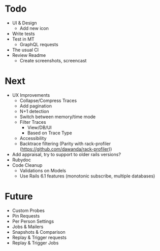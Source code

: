 # Todo

- UI & Design
  - Add new icon
- Write tests
- Test in MT
  - GraphQL requests
- The usual CI
- Review Readme
  - Create screenshots, screencast

# Next

- UX Improvements
  - Collapse/Compress Traces
  - Add pagination
  - N+1 detection
  - Switch between memory/time mode 
  - Filter Traces
    - View/DB/UI
    - Based on Trace Type
  - Accessibility
  - Backtrace filtering (Parity with rack-profiler (https://github.com/dawanda/rack-profiler))
- Add appraisal, try to support to older rails versions?
- Rubydoc
- Code Cleanup
  - Validations on Models
  - Use Rails 6.1 features (monotonic subscribe, multiple databases)

# Future

- Custom Probes
- Pin Requests
- Per Person Settings
- Jobs & Mailers
- Snapshots & Comparison
- Replay & Trigger requests
- Replay & Trigger Jobs

